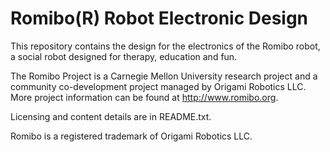 # Romibo(R) Robot Electronic Design

This repository contains the design for the electronics of the Romibo robot, a
social robot designed for therapy, education and fun.

The Romibo Project is a Carnegie Mellon University research project and a
community co-development project managed by Origami Robotics LLC.  More project
information can be found at http://www.romibo.org.

Licensing and content details are in README.txt.

Romibo is a registered trademark of Origami Robotics LLC.
